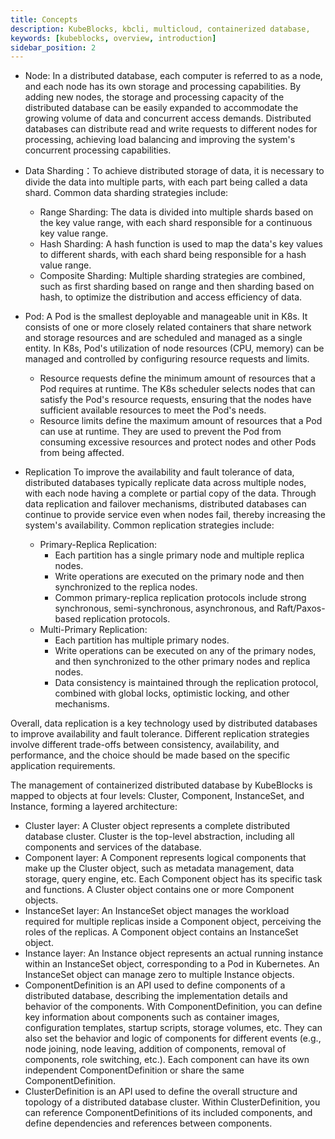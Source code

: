 ```yaml
---
title: Concepts
description: KubeBlocks, kbcli, multicloud, containerized database,
keywords: [kubeblocks, overview, introduction]
sidebar_position: 2
---
```


- Node: In a distributed database, each computer is referred to as a node, and each node has its own storage and processing capabilities. By adding new nodes, the storage and processing capacity of the distributed database can be easily expanded to accommodate the growing volume of data and concurrent access demands. Distributed databases can distribute read and write requests to different nodes for processing, achieving load balancing and improving the system's concurrent processing capabilities.
- Data Sharding：To achieve distributed storage of data, it is necessary to divide the data into multiple parts, with each part being called a data shard. Common data sharding strategies include:
  - Range Sharding: The data is divided into multiple shards based on the key value range, with each shard responsible for a continuous key value range.
  - Hash Sharding: A hash function is used to map the data's key values to different shards, with each shard being responsible for a hash value range.
  - Composite Sharding: Multiple sharding strategies are combined, such as first sharding based on range and then sharding based on hash, to optimize the distribution and access efficiency of data.

- Pod: A Pod is the smallest deployable and manageable unit in K8s. It consists of one or more closely related containers that share network and storage resources and are scheduled and managed as a single entity. In K8s, Pod's utilization of node resources (CPU, memory) can be managed and controlled by configuring resource requests and limits. 
  - Resource requests define the minimum amount of resources that a Pod requires at runtime. The K8s scheduler selects nodes that can satisfy the Pod's resource requests, ensuring that the nodes have sufficient available resources to meet the Pod's needs.
  - Resource limits define the maximum amount of resources that a Pod can use at runtime. They are used to prevent the Pod from consuming excessive resources and protect nodes and other Pods from being affected.

- Replication
  To improve the availability and fault tolerance of data, distributed databases typically replicate data across multiple nodes, with each node having a complete or partial copy of the data. Through data replication and failover mechanisms, distributed databases can continue to provide service even when nodes fail, thereby increasing the system's availability. Common replication strategies include:
  - Primary-Replica Replication:
    - Each partition has a single primary node and multiple replica nodes.
    - Write operations are executed on the primary node and then synchronized to the replica nodes.
    - Common primary-replica replication protocols include strong synchronous, semi-synchronous, asynchronous, and Raft/Paxos-based replication protocols.
  - Multi-Primary Replication:
    - Each partition has multiple primary nodes.
    - Write operations can be executed on any of the primary nodes, and then synchronized to the other primary nodes and replica nodes.
    - Data consistency is maintained through the replication protocol, combined with global locks, optimistic locking, and other mechanisms.

Overall, data replication is a key technology used by distributed databases to improve availability and fault tolerance. Different replication strategies involve different trade-offs between consistency, availability, and performance, and the choice should be made based on the specific application requirements.

The management of containerized distributed database by KubeBlocks is mapped to objects at four levels: Cluster, Component, InstanceSet, and Instance, forming a layered architecture:

- Cluster layer: A Cluster object represents a complete distributed database cluster. Cluster is the top-level abstraction, including all components and services of the database.
- Component layer: A Component represents logical components that make up the Cluster object, such as metadata management, data storage, query engine, etc. Each Component object has its specific task and functions. A Cluster object contains one or more Component objects.
- InstanceSet layer: An InstanceSet object manages the workload required for multiple replicas inside a Component object, perceiving the roles of the replicas. A Component object contains an InstanceSet object.
- Instance layer: An Instance object represents an actual running instance within an InstanceSet object, corresponding to a Pod in Kubernetes. An InstanceSet object can manage zero to multiple Instance objects.
- ComponentDefinition is an API used to define components of a distributed database, describing the implementation details and behavior of the components. With ComponentDefinition, you can define key information about components such as container images, configuration templates, startup scripts, storage volumes, etc. They can also set the behavior and logic of components for different events (e.g., node joining, node leaving, addition of components, removal of components, role switching, etc.). Each component can have its own independent ComponentDefinition or share the same ComponentDefinition.
- ClusterDefinition is an API used to define the overall structure and topology of a distributed database cluster. Within ClusterDefinition, you can reference ComponentDefinitions of its included components, and define dependencies and references between components.
